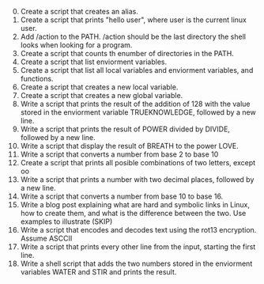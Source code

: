 0. Create a script that creates an alias.
1. Create a script that prints "hello user", where user is the current linux user.
2. Add /action to the PATH. /action should be the last directory the shell looks when looking for a program.
3. Create a script that counts th enumber of directories in the PATH.
4. Create a script that list enviorment variables.
5. Create a script that list all local variables and enviorment variables, and functions.
6. Create a script that creates a new local variable.
7. Create a script that creates a new global variable.
8. Write a script that prints the result of the addition of 128 with the value stored in the enviorment variable TRUEKNOWLEDGE, followed by a new line.
9. Write a script that prints the result of POWER divided by DIVIDE, followed by a new line.
10. Write a script that display the result of BREATH to the power LOVE.
11. Write a script that converts a number from base 2 to base 10
12. Create a script that prints all posible combinations of two letters, except oo
13. Write a script that prints a number with two decimal places, followed by a new line.
14. Write a script that converts a number from base 10 to base 16.
15. Write a blog post explaining what are hard and symbolic links in Linux, how to create them, and what is the difference between the two. Use examples to illustrate (SKIP)
16. Write a script that encodes and decodes text using the rot13 encryption. Assume ASCCII
17. Write a script that prints every other line from the input, starting the first line.
18. Write a shell script that adds the two numbers stored in the enviorment variables WATER and STIR and prints the result.
 
